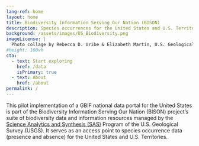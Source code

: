 ```yaml
---
lang-ref: home
layout: home
title: Biodiversity Information Serving Our Nation (BISON)
description: Species occurrences for the United States and U.S. Territories.
background: /assets/images/US_Biodiversity.png
imageLicense: |
  Photo collage by Rebecca D. Uribe & Elizabeth Martín, U.S. Geological Survey.
#height: 100vh
cta:
  - text: Start exploring
    href: /data
    isPrimary: true
  - text: About
    href: /about
permalink: /
---
```


This pilot implementation of a GBIF national data portal for the United States is part of the Biodiversity Information Serving Our Nation (BISON) project’s suite of biodiversity data and information resources managed by the [Science Analytics and Synthesis (SAS)](https://www.usgs.gov/core-science-systems/science-analytics-and-synthesis) Program of the U.S. Geological Survey (USGS). It serves as an access point to species occurrence data (presence and absence) for the United States and U.S. Territories.  


